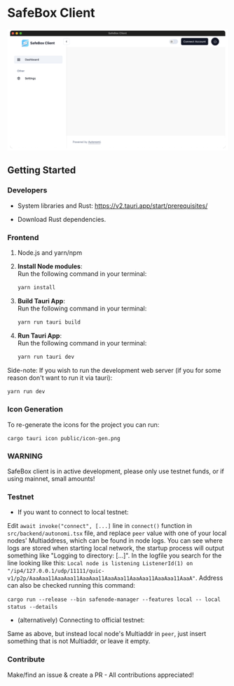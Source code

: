 # SafeBox Client

![SafeBox Client](https://github.com/SafeMedia/images/blob/main/impossible_futures/safebox/safebox-client.png)

## Getting Started

### Developers

-   System libraries and Rust: https://v2.tauri.app/start/prerequisites/

-   Download Rust dependencies.

### Frontend

1. Node.js and yarn/npm

1. **Install Node modules**:  
   Run the following command in your terminal:

    ```bash
    yarn install

    ```

1. **Build Tauri App**:  
   Run the following command in your terminal:

    ```bash
    yarn run tauri build

    ```

1. **Run Tauri App**:  
   Run the following command in your terminal:
    ```bash
    yarn run tauri dev
    ```

Side-note: If you wish to run the development web server (if you for some reason don't want to run it via tauri):

```bash
yarn run dev

```

### Icon Generation

To re-generate the icons for the project you can run:

```
cargo tauri icon public/icon-gen.png
```

### WARNING

SafeBox client is in active development, please only use testnet funds, or if using mainnet, small amounts!

### Testnet

-   If you want to connect to local testnet:

Edit `await invoke("connect", [...]` line in `connect()` function in `src/backend/autonomi.tsx` file, and replace `peer` value with one of your local nodes' Multiaddress, which can be found in node logs. You can see where logs are stored when starting local network, the startup process will output something like "Logging to directory: [...]". In the logfile you search for the line looking like this: `Local node is listening ListenerId(1) on "/ip4/127.0.0.1/udp/11111/quic-v1/p2p/AaaAaa11AaaAaa11AaaAaa11AaaAaa11AaaAaa11AaaAaa11AaaA"`. Address can also be checked running this command:

`cargo run --release --bin safenode-manager --features local -- local status --details`

-   (alternatively) Connecting to official testnet:

Same as above, but instead local node's Multiaddr in `peer`, just insert something that is not Multiaddr, or leave it empty.


### Contribute

Make/find an issue & create a PR - All contributions appreciated!
